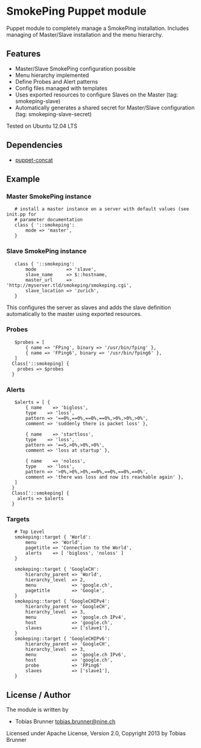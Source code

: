 # SmokePing Puppet module

Puppet module to completely manage a SmokePing installation.
Includes managing of Master/Slave installation and the menu hierarchy.

## Features

* Master/Slave SmokePing configuration possible
* Menu hierarchy implemented
* Define Probes and Alert patterns
* Config files managed with templates
* Uses exported resources to configure Slaves on the Master (tag: smokeping-slave)
* Automatically generates a shared secret for Master/Slave configuration (tag: smokeping-slave-secret)

Tested on Ubuntu 12.04 LTS

## Dependencies
  - [puppet-concat](https://github.com/ripienaar/puppet-concat)

## Example

### Master SmokePing instance
```puppet
   # install a master instance on a server with default values (see init.pp for 
   # parameter documentation
   class { '::smokeping':
       mode => 'master',
   }
```

### Slave SmokePing instance
```puppet
   class { '::smokeping':
       mode           => 'slave',
       slave_name     => $::hostname,
       master_url     => 'http://myserver.tld/smokeping/smokeping.cgi',
       slave_location => 'zurich',
   }
```
This configures the server as slaves and adds the slave definition automatically to the
master using exported resources.

### Probes
```puppet
   $probes = [
       { name => 'FPing', binary => '/usr/bin/fping' },
       { name => 'FPing6', binary => '/usr/bin/fping6' },
   ]
  Class['::smokeping] {
    probes => $probes
  }
```

### Alerts
```puppet
   $alerts = [ {
       { name    => 'bigloss',
       type    => 'loss',
       pattern => '==0%,==0%,==0%,==0%,>0%,>0%,>0%',
       comment => 'suddenly there is packet loss' },

       { name    => 'startloss',
       type    => 'loss',
       pattern => '==S,>0%,>0%,>0%',
       comment => 'loss at startup' },

       { name    => 'noloss',
       type    => 'loss',
       pattern => '>0%,>0%,>0%,==0%,==0%,==0%,==0%',
       comment => 'there was loss and now its reachable again' },
   ]
  }
  Class['::smokeping] {
    alerts => $alerts
  }
```

### Targets
```puppet
   # Top Level
   smokeping::target { 'World':
       menu      => 'World',
       pagetitle => 'Connection to the World',
       alerts    => [ 'bigloss', 'noloss' ]
   }

   smokeping::target { 'GoogleCH':
       hierarchy_parent => 'World',
       hierarchy_level  => 2,
       menu             => 'google.ch',
       pagetitle        => 'Google',
   }
   smokeping::target { 'GoogleCHIPv4':
       hierarchy_parent => 'GoogleCH',
       hierarchy_level  => 3,
       menu             => 'google.ch IPv4',
       host             => 'google.ch',
       slaves           => ['slave1'],
   }
   smokeping::target { 'GoogleCHIPv6':
       hierarchy_parent => 'GoogleCH',
       hierarchy_level  => 3,
       menu             => 'google.ch IPv6',
       host             => 'google.ch',
       probe            => 'FPing6'
       slaves           => ['slave1'],
   }
```

## License / Author

The module is written by

* Tobias Brunner <tobias.brunner@nine.ch>

Licensed under Apache License, Version 2.0, Copyright 2013 by Tobias Brunner
